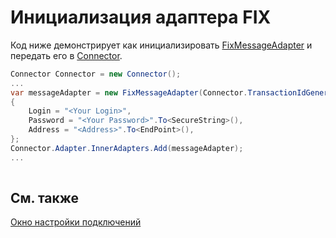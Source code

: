 # Инициализация адаптера FIX

Код ниже демонстрирует как инициализировать [FixMessageAdapter](../api/StockSharp.Fix.FixMessageAdapter.html) и передать его в [Connector](../api/StockSharp.Algo.Connector.html).

```cs
Connector Connector = new Connector();				
...				
var messageAdapter = new FixMessageAdapter(Connector.TransactionIdGenerator)
{
    Login = "<Your Login>",
    Password = "<Your Password>".To<SecureString>(),
	Address = "<Address>".To<EndPoint>(),
};
Connector.Adapter.InnerAdapters.Add(messageAdapter);
...	
							
```

## См. также

[Окно настройки подключений](API_UI_ConnectorWindow.md)

